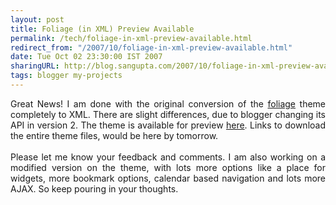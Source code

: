 ```yaml
---
layout: post
title: Foliage (in XML) Preview Available
permalink: /tech/foliage-in-xml-preview-available.html
redirect_from: "/2007/10/foliage-in-xml-preview-available.html"
date: Tue Oct 02 23:30:00 IST 2007
sharingURL: http://blog.sangupta.com/2007/10/foliage-in-xml-preview-available.html
tags: blogger my-projects
---
```


<p align="justify">Great News! I am done with the original conversion of the <a href="http://foliage-for-blogger.blogspot.com/" title="Original Foliage theme for blogger">foliage</a> theme completely to XML. There are slight differences, due to blogger changing its API in version 2. The theme is available for preview <a href="http://foliage-in-xml.blogspot.com/" title="Modified XML Foliage theme for blogger">here</a>. Links to download the entire theme files, would be here by tomorrow.<br><br>Please let me know your feedback and comments. I am also working on a modified version on the theme, with lots more options like a place for widgets, more bookmark options, calendar based navigation and lots more AJAX. So keep pouring in your thoughts.<br></p>
